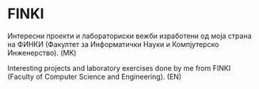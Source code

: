 # FINKI
Интересни проекти и лабораториски вежби изработени од моја страна на ФИНКИ (Факултет за Информатички Науки и Компјутерско Инженерство). (MK)




Interesting projects and laboratory exercises done by me from FINKI (Faculty of Computer Science and Engineering). (EN)

